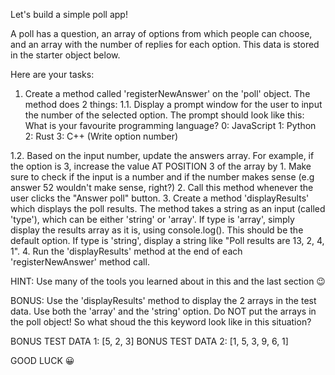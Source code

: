 Let's build a simple poll app!

A poll has a question, an array of options from which people can choose, and an array with the number of replies for each option. This data is stored in the starter object below.

Here are your tasks:

1. Create a method called 'registerNewAnswer' on the 'poll' object. The method does 2 things:
  1.1. Display a prompt window for the user to input the number of the selected option. The prompt should look like this:
        What is your favourite programming language?
        0: JavaScript
        1: Python
        2: Rust
        3: C++
        (Write option number)
  
  1.2. Based on the input number, update the answers array. For example, if the option is 3, increase the value AT POSITION 3 of the array by 1. Make sure to check if the input is a number and if the number makes sense (e.g answer 52 wouldn't make sense, right?)
2. Call this method whenever the user clicks the "Answer poll" button.
3. Create a method 'displayResults' which displays the poll results. The method takes a string as an input (called 'type'), which can be either 'string' or 'array'. If type is 'array', simply display the results array as it is, using console.log(). This should be the default option. If type is 'string', display a string like "Poll results are 13, 2, 4, 1". 
4. Run the 'displayResults' method at the end of each 'registerNewAnswer' method call.

HINT: Use many of the tools you learned about in this and the last section 😉

BONUS: Use the 'displayResults' method to display the 2 arrays in the test data. Use both the 'array' and the 'string' option. Do NOT put the arrays in the poll object! So what shoud the this keyword look like in this situation?

BONUS TEST DATA 1: [5, 2, 3]
BONUS TEST DATA 2: [1, 5, 3, 9, 6, 1]

GOOD LUCK 😀

